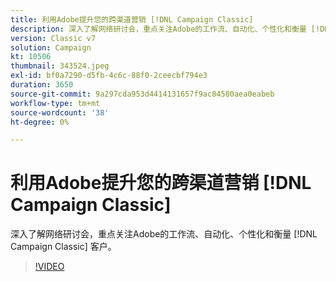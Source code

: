 ```yaml
---
title: 利用Adobe提升您的跨渠道营销 [!DNL Campaign Classic]
description: 深入了解网络研讨会，重点关注Adobe的工作流、自动化、个性化和衡量 [!DNL Campaign Classic] 客户。
version: Classic v7
solution: Campaign
kt: 10506
thumbnail: 343524.jpeg
exl-id: bf0a7290-d5fb-4c6c-88f0-2ceecbf794e3
duration: 3650
source-git-commit: 9a297cda953d4414131657f9ac84580aea0eabeb
workflow-type: tm+mt
source-wordcount: '38'
ht-degree: 0%

---
```


# 利用Adobe提升您的跨渠道营销 [!DNL Campaign Classic]

深入了解网络研讨会，重点关注Adobe的工作流、自动化、个性化和衡量 [!DNL Campaign Classic] 客户。

>[!VIDEO](https://video.tv.adobe.com/v/343524/?quality=12&learn=on)
